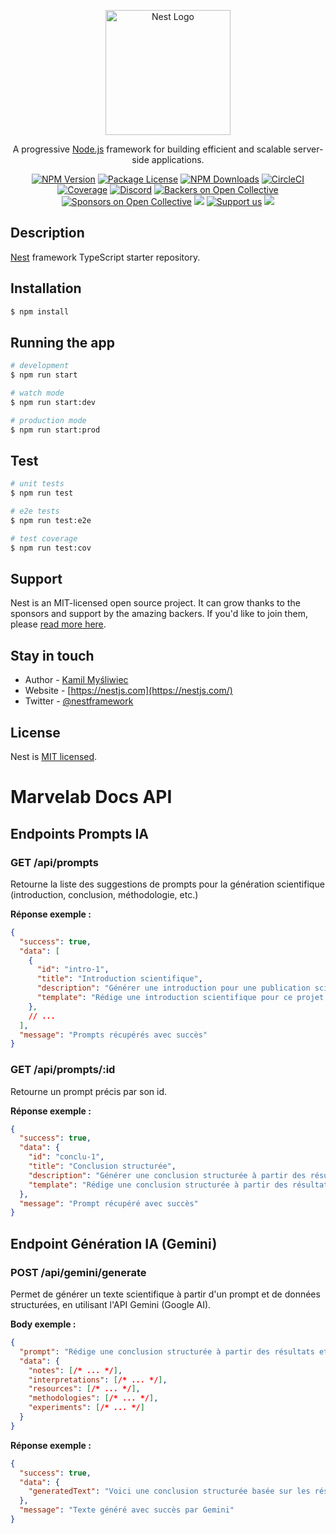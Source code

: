 <p align="center">
  <a href="http://nestjs.com/" target="blank"><img src="https://nestjs.com/img/logo-small.svg" width="200" alt="Nest Logo" /></a>
</p>

[circleci-image]: https://img.shields.io/circleci/build/github/nestjs/nest/master?token=abc123def456
[circleci-url]: https://circleci.com/gh/nestjs/nest

  <p align="center">A progressive <a href="http://nodejs.org" target="_blank">Node.js</a> framework for building efficient and scalable server-side applications.</p>
    <p align="center">
<a href="https://www.npmjs.com/~nestjscore" target="_blank"><img src="https://img.shields.io/npm/v/@nestjs/core.svg" alt="NPM Version" /></a>
<a href="https://www.npmjs.com/~nestjscore" target="_blank"><img src="https://img.shields.io/npm/l/@nestjs/core.svg" alt="Package License" /></a>
<a href="https://www.npmjs.com/~nestjscore" target="_blank"><img src="https://img.shields.io/npm/dm/@nestjs/common.svg" alt="NPM Downloads" /></a>
<a href="https://circleci.com/gh/nestjs/nest" target="_blank"><img src="https://img.shields.io/circleci/build/github/nestjs/nest/master" alt="CircleCI" /></a>
<a href="https://coveralls.io/github/nestjs/nest?branch=master" target="_blank"><img src="https://coveralls.io/repos/github/nestjs/nest/badge.svg?branch=master#9" alt="Coverage" /></a>
<a href="https://discord.gg/G7Qnnhy" target="_blank"><img src="https://img.shields.io/badge/discord-online-brightgreen.svg" alt="Discord"/></a>
<a href="https://opencollective.com/nest#backer" target="_blank"><img src="https://opencollective.com/nest/backers/badge.svg" alt="Backers on Open Collective" /></a>
<a href="https://opencollective.com/nest#sponsor" target="_blank"><img src="https://opencollective.com/nest/sponsors/badge.svg" alt="Sponsors on Open Collective" /></a>
  <a href="https://paypal.me/kamilmysliwiec" target="_blank"><img src="https://img.shields.io/badge/Donate-PayPal-ff3f59.svg"/></a>
    <a href="https://opencollective.com/nest#sponsor"  target="_blank"><img src="https://img.shields.io/badge/Support%20us-Open%20Collective-41B883.svg" alt="Support us"></a>
  <a href="https://twitter.com/nestframework" target="_blank"><img src="https://img.shields.io/twitter/follow/nestframework.svg?style=social&label=Follow"></a>
</p>
  <!--[![Backers on Open Collective](https://opencollective.com/nest/backers/badge.svg)](https://opencollective.com/nest#backer)
  [![Sponsors on Open Collective](https://opencollective.com/nest/sponsors/badge.svg)](https://opencollective.com/nest#sponsor)-->

## Description

[Nest](https://github.com/nestjs/nest) framework TypeScript starter repository.

## Installation

```bash
$ npm install
```

## Running the app

```bash
# development
$ npm run start

# watch mode
$ npm run start:dev

# production mode
$ npm run start:prod
```

## Test

```bash
# unit tests
$ npm run test

# e2e tests
$ npm run test:e2e

# test coverage
$ npm run test:cov
```

## Support

Nest is an MIT-licensed open source project. It can grow thanks to the sponsors and support by the amazing backers. If you'd like to join them, please [read more here](https://docs.nestjs.com/support).

## Stay in touch

- Author - [Kamil Myśliwiec](https://kamilmysliwiec.com)
- Website - [https://nestjs.com](https://nestjs.com/)
- Twitter - [@nestframework](https://twitter.com/nestframework)

## License

Nest is [MIT licensed](LICENSE).

# Marvelab Docs API

## Endpoints Prompts IA

### GET /api/prompts
Retourne la liste des suggestions de prompts pour la génération scientifique (introduction, conclusion, méthodologie, etc.)

**Réponse exemple :**
```json
{
  "success": true,
  "data": [
    {
      "id": "intro-1",
      "title": "Introduction scientifique",
      "description": "Générer une introduction pour une publication scientifique basée sur le projet et ses notes.",
      "template": "Rédige une introduction scientifique pour ce projet en t'appuyant sur les notes et la problématique."
    },
    // ...
  ],
  "message": "Prompts récupérés avec succès"
}
```

### GET /api/prompts/:id
Retourne un prompt précis par son id.

**Réponse exemple :**
```json
{
  "success": true,
  "data": {
    "id": "conclu-1",
    "title": "Conclusion structurée",
    "description": "Générer une conclusion structurée à partir des résultats et interprétations.",
    "template": "Rédige une conclusion structurée à partir des résultats et des interprétations du projet."
  },
  "message": "Prompt récupéré avec succès"
}
```

## Endpoint Génération IA (Gemini)

### POST /api/gemini/generate
Permet de générer un texte scientifique à partir d'un prompt et de données structurées, en utilisant l'API Gemini (Google AI).

**Body exemple :**
```json
{
  "prompt": "Rédige une conclusion structurée à partir des résultats et des interprétations du projet.",
  "data": {
    "notes": [/* ... */],
    "interpretations": [/* ... */],
    "resources": [/* ... */],
    "methodologies": [/* ... */],
    "experiments": [/* ... */]
  }
}
```

**Réponse exemple :**
```json
{
  "success": true,
  "data": {
    "generatedText": "Voici une conclusion structurée basée sur les résultats..."
  },
  "message": "Texte généré avec succès par Gemini"
}
```
